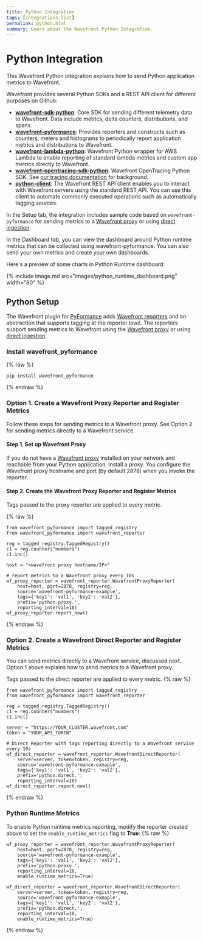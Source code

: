 ```yaml
---
title: Python Integration
tags: [integrations list]
permalink: python.html
summary: Learn about the Wavefront Python Integration.
---
```

# Python Integration

This Wavefront Python integration explains how to send Python application metrics to Wavefront.

Wavefront provides several Python SDKs and a REST API client for different purposes on Github:

- **[wavefront-sdk-python](https://github.com/wavefrontHQ/wavefront-sdk-python)**: Core SDK for sending different telemetry data to Wavefront. Data include metrics, delta counters, distributions, and spans.
- **[wavefront-pyformance](https://github.com/wavefrontHQ/wavefront-pyformance)**: Provides reporters and constructs such as counters, meters and histograms to periodically report application metrics and distributions to Wavefront.
- **[wavefront-lambda-python](https://github.com/wavefrontHQ/wavefront-lambda-python)**: Wavefront Python wrapper for AWS Lambda to enable reporting of standard lambda metrics and custom app metrics directly to Wavefront.
- **[wavefront-opentracing-sdk-python](https://github.com/wavefrontHQ/wavefront-opentracing-sdk-python)**: Wavefront OpenTracing Python SDK. See [our tracing documentation](https://docs.wavefront.com/tracing_basics.html) for background.
- **[python-client](https://github.com/wavefrontHQ/python-client)**: The Wavefront REST API client enables you to interact with Wavefront servers using the standard REST API. You can use this client to automate commonly executed operations such as automatically tagging sources.

In the Setup tab, the integration includes sample code based on `wavefront-pyformance` for sending metrics to a [Wavefront proxy](https://docs.wavefront.com/proxies.html) or using [direct ingestion](https://docs.wavefront.com/direct_ingestion.html).

In the Dashboard tab, you can view the dashboard around Python runtime metrics that can be collected using  wavefront-pyformance. You can also send your own metrics and create your own dashboards.

Here's a preview of some charts in Python Runtime dashboard:

{% include image.md src="images/python_runtime_dashboard.png" width="80" %}

## Python Setup

The Wavefront plugin for [PyFormance](https://github.com/omergertel/pyformance) adds [Wavefront reporters](https://github.com/wavefrontHQ/wavefront-pyformance) and an  abstraction that supports tagging at the reporter level. The reporters support sending metrics to Wavefront using the [Wavefront proxy](https://docs.wavefront.com/proxies.html) or using [direct ingestion](https://docs.wavefront.com/direct_ingestion.html).

### Install wavefront_pyformance
{% raw %}
```
pip install wavefront_pyformance
```
{% endraw %}

### Option 1. Create a Wavefront Proxy Reporter and Register Metrics

Follow these steps for sending metrics to a Wavefront proxy. See Option 2 for sending metrics directly to a Wavefront service.



#### Step 1. Set up Wavefront Proxy
If you do not have a [Wavefront proxy](https://docs.wavefront.com/proxies.html) installed on your network and reachable from your Python application, install a proxy. You configure the Wavefront proxy hostname and port (by default 2878) when you invoke the reporter.

#### Step 2. Create the Wavefront Proxy Reporter and Register Metrics
Tags passed to the proxy reporter are applied to every metric.

{% raw %}
```
from wavefront_pyformance import tagged_registry
from wavefront_pyformance import wavefront_reporter

reg = tagged_registry.TaggedRegistry()
c1 = reg.counter("numbers")
c1.inc()

host = "<wavefront proxy hostname/IP>"

# report metrics to a Wavefront proxy every 10s
wf_proxy_reporter = wavefront_reporter.WavefrontProxyReporter(
    host=host, port=2878, registry=reg,
    source='wavefront-pyformance-example',
    tags={'key1': 'val1', 'key2': 'val2'},
    prefix='python.proxy.',
    reporting_interval=10)
wf_proxy_reporter.report_now()
```
{% endraw %}

### Option 2. Create a Wavefront Direct Reporter and Register Metrics

You can send metrics directly to a Wavefront service, discussed next. Option 1 above explains how to send metrics to a Wavefront proxy.

Tags passed to the direct reporter are applied to every metric.
{% raw %}
```
from wavefront_pyformance import tagged_registry
from wavefront_pyformance import wavefront_reporter

reg = tagged_registry.TaggedRegistry()
c1 = reg.counter("numbers")
c1.inc()

server = "https://YOUR_CLUSTER.wavefront.com"
token = "YOUR_API_TOKEN"

# Direct Reporter with tags reporting directly to a Wavefront service every 10s
wf_direct_reporter = wavefront_reporter.WavefrontDirectReporter(
    server=server, token=token, registry=reg,
    source='wavefront-pyformance-exmaple',
    tags={'key1': 'val1', 'key2': 'val2'},
    prefix='python.direct.',
    reporting_interval=10)
wf_direct_reporter.report_now()
```
{% endraw %}

### Python Runtime Metrics
To enable Python runtime metrics reporting, modify the reporter created above to set the `enable_runtime_metrics` flag to **True**:
{% raw %}
```
wf_proxy_reporter = wavefront_reporter.WavefrontProxyReporter(
    host=host, port=2878, registry=reg,
    source='wavefront-pyformance-example',
    tags={'key1': 'val1', 'key2': 'val2'},
    prefix='python.proxy.',
    reporting_interval=10,
    enable_runtime_metrics=True)

wf_direct_reporter = wavefront_reporter.WavefrontDirectReporter(
    server=server, token=token, registry=reg,
    source='wavefront-pyformance-exmaple',
    tags={'key1': 'val1', 'key2': 'val2'},
    prefix='python.direct.',
    reporting_interval=10,
    enable_runtime_metrics=True)
```
{% endraw %}



